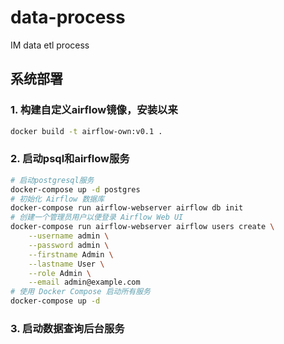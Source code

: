 # data-process
IM data etl process

## 系统部署
### 1. 构建自定义airflow镜像，安装以来
```bash
docker build -t airflow-own:v0.1 .
```
### 2. 启动psql和airflow服务
```bash
# 启动postgresql服务
docker-compose up -d postgres
# 初始化 Airflow 数据库
docker-compose run airflow-webserver airflow db init
# 创建一个管理员用户以便登录 Airflow Web UI
docker-compose run airflow-webserver airflow users create \
    --username admin \
    --password admin \
    --firstname Admin \
    --lastname User \
    --role Admin \
    --email admin@example.com
# 使用 Docker Compose 启动所有服务
docker-compose up -d
```

### 3. 启动数据查询后台服务
